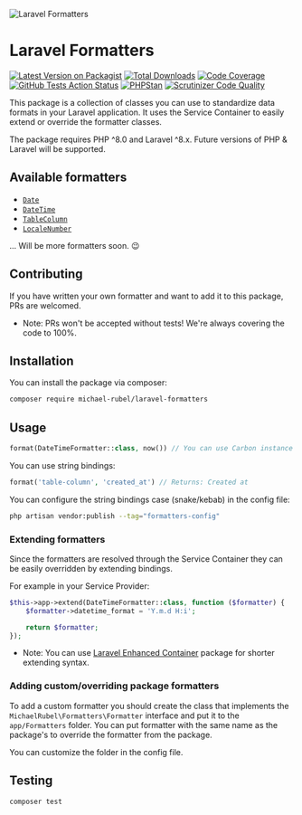 ![Laravel Formatters](https://user-images.githubusercontent.com/37669560/139543664-89e5c4ed-0648-40c9-bccf-18e42ae4c2d0.png)

# Laravel Formatters
[![Latest Version on Packagist](https://img.shields.io/packagist/v/michael-rubel/laravel-formatters.svg?style=flat-square)](https://packagist.org/packages/michael-rubel/laravel-formatters)
[![Total Downloads](https://img.shields.io/packagist/dt/michael-rubel/laravel-formatters.svg?style=flat-square)](https://packagist.org/packages/michael-rubel/laravel-formatters)
[![Code Coverage](https://scrutinizer-ci.com/g/michael-rubel/laravel-formatters/badges/coverage.png?b=main)](https://scrutinizer-ci.com/g/michael-rubel/laravel-formatters/?branch=main)
[![GitHub Tests Action Status](https://img.shields.io/github/workflow/status/michael-rubel/laravel-formatters/run-tests?label=Tests)](https://github.com/michael-rubel/laravel-formatters/actions)
[![PHPStan](https://img.shields.io/github/workflow/status/michael-rubel/laravel-formatters/phpstan?label=Larastan)](https://github.com/michael-rubel/laravel-formatters/actions)
[![Scrutinizer Code Quality](https://scrutinizer-ci.com/g/michael-rubel/laravel-formatters/badges/quality-score.png?b=main)](https://scrutinizer-ci.com/g/michael-rubel/laravel-formatters/?branch=main)


This package is a collection of classes you can use to standardize data formats in your Laravel application.
It uses the Service Container to easily extend or override the formatter classes.

The package requires PHP ^8.0 and Laravel ^8.x.
Future versions of PHP & Laravel will be supported.

## Available formatters
- [`Date`](https://github.com/michael-rubel/laravel-formatters/blob/main/src/Collection/DateFormatter.php)
- [`DateTime`](https://github.com/michael-rubel/laravel-formatters/blob/main/src/Collection/DateTimeFormatter.php)
- [`TableColumn`](https://github.com/michael-rubel/laravel-formatters/blob/main/src/Collection/TableColumnFormatter.php)
- [`LocaleNumber`](https://github.com/michael-rubel/laravel-formatters/blob/main/src/Collection/LocaleNumberFormatter.php)

... Will be more formatters soon. 😉

## Contributing
If you have written your own formatter and want to add it to this package, PRs are welcomed.
- Note: PRs won't be accepted without tests! We're always covering the code to 100%.

## Installation
You can install the package via composer:

```bash
composer require michael-rubel/laravel-formatters
```

## Usage

```php
format(DateTimeFormatter::class, now()) // You can use Carbon instance or string timestamp.
```

You can use string bindings:
```php
format('table-column', 'created_at') // Returns: Created at
```

You can configure the string bindings case (snake/kebab) in the config file:
```bash
php artisan vendor:publish --tag="formatters-config"
```

### Extending formatters
Since the formatters are resolved through the Service Container they can be easily overridden by extending bindings.

For example in your Service Provider:
```php
$this->app->extend(DateTimeFormatter::class, function ($formatter) {
    $formatter->datetime_format = 'Y.m.d H:i';

    return $formatter;
});
```

- Note: You can use [Laravel Enhanced Container](https://github.com/michael-rubel/laravel-enhanced-container) package for shorter extending syntax.

### Adding custom/overriding package formatters
To add a custom formatter you should create the class that implements the `MichaelRubel\Formatters\Formatter` interface and put it to the `app/Formatters` folder.
You can put formatter with the same name as the package's to override the formatter from the package.

You can customize the folder in the config file.

## Testing
```bash
composer test
```
